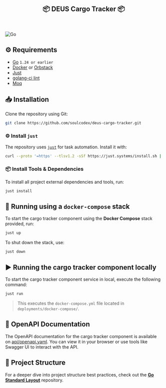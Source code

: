 <div align="center" style="text-align: center; padding: 20px">
    <h2>📦 DEUS Cargo Tracker 📦</h2>
</div>

![Go](https://img.shields.io/badge/Go-1.24.1-blue.svg?style=for-the-badge)

## ⚙️ Requirements

- [Go](https://golang.org/doc/install) `1.24 or earlier`
- [Docker](https://docs.docker.com/get-docker/) or [Orbstack](https://orbstack.dev/download)
- [Just](https://github.com/casey/just#installation)
- [golang-ci lint](https://github.com/golangci/golangci-lint)
- [Moq](https://github.com/matryer/moq)

## 📥 Installation

Clone the repository using Git:

```bash
git clone https://github.com/soulcodex/deus-cargo-tracker.git
```

### ⚙️ Install `just`

The repository uses [`just`](https://github.com/casey/just) for task automation. Install it with:

```bash
curl --proto '=https' --tlsv1.2 -sSf https://just.systems/install.sh | sudo bash -s -- --to /usr/local/bin
```

### 📦 Install Tools & Dependencies

To install all project external dependencies and tools, run:

```bash
just install
```

## 🐳 Running using a `docker-compose` stack

To start the cargo tracker component using the **Docker Compose** stack provided, run:

```bash
just up
```

To shut down the stack, use:

```bash
just down
```

## ▶️ Running the cargo tracker component locally

To start the cargo tracker component service in local, execute the following command:

```bash
just run
```

> This executes the `docker-compose.yml` file located in `deployments/docker-compose/`.

## 📃 OpenAPI Documentation

The OpenAPI documentation for the cargo tracker component is available on [api/openapi.yaml](api/openapi.yaml). You
can view it in your browser or use tools like Swagger UI to interact with the API.

## 📁 Project Structure

For a deeper dive into project structure best practices, check out the
**[Go Standard Layout](https://github.com/golang-standards/project-layout)** repository.
